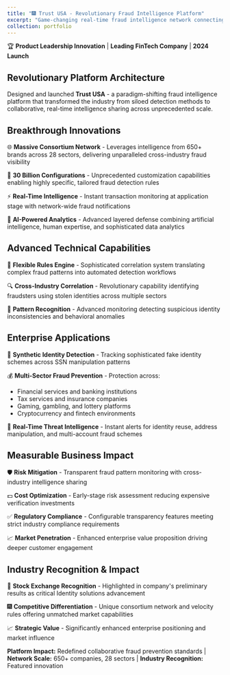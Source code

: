 ```yaml
---
title: "🎆 Trust USA - Revolutionary Fraud Intelligence Platform"
excerpt: "Game-changing real-time fraud intelligence network connecting 650+ companies across 28 sectors - redefining collaborative fraud prevention at enterprise scale."
collection: portfolio
---
```


🏆 **Product Leadership Innovation** | **Leading FinTech Company** | **2024 Launch**

## Revolutionary Platform Architecture

Designed and launched **Trust USA** - a paradigm-shifting fraud intelligence platform that transformed the industry from siloed detection methods to collaborative, real-time intelligence sharing across unprecedented scale.

## Breakthrough Innovations

🌐 **Massive Consortium Network** - Leverages intelligence from 650+ brands across 28 sectors, delivering unparalleled cross-industry fraud visibility

🔢 **30 Billion Configurations** - Unprecedented customization capabilities enabling highly specific, tailored fraud detection rules

⚡ **Real-Time Intelligence** - Instant transaction monitoring at application stage with network-wide fraud notifications

🤖 **AI-Powered Analytics** - Advanced layered defense combining artificial intelligence, human expertise, and sophisticated data analytics

## Advanced Technical Capabilities

🔧 **Flexible Rules Engine** - Sophisticated correlation system translating complex fraud patterns into automated detection workflows

🔍 **Cross-Industry Correlation** - Revolutionary capability identifying fraudsters using stolen identities across multiple sectors

🎯 **Pattern Recognition** - Advanced monitoring detecting suspicious identity inconsistencies and behavioral anomalies

## Enterprise Applications

🤖 **Synthetic Identity Detection** - Tracking sophisticated fake identity schemes across SSN manipulation patterns

💰 **Multi-Sector Fraud Prevention** - Protection across:
- Financial services and banking institutions
- Tax services and insurance companies
- Gaming, gambling, and lottery platforms  
- Cryptocurrency and fintech environments

🚨 **Real-Time Threat Intelligence** - Instant alerts for identity reuse, address manipulation, and multi-account fraud schemes

## Measurable Business Impact

🛡️ **Risk Mitigation** - Transparent fraud pattern monitoring with cross-industry intelligence sharing

💵 **Cost Optimization** - Early-stage risk assessment reducing expensive verification investments

✅ **Regulatory Compliance** - Configurable transparency features meeting strict industry compliance requirements

📈 **Market Penetration** - Enhanced enterprise value proposition driving deeper customer engagement

## Industry Recognition & Impact

🏢 **Stock Exchange Recognition** - Highlighted in company's preliminary results as critical Identity solutions advancement

🎆 **Competitive Differentiation** - Unique consortium network and velocity rules offering unmatched market capabilities

📈 **Strategic Value** - Significantly enhanced enterprise positioning and market influence

**Platform Impact:** Redefined collaborative fraud prevention standards | **Network Scale:** 650+ companies, 28 sectors | **Industry Recognition:** Featured innovation